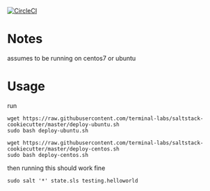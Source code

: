 [![CircleCI](https://circleci.com/gh/terminal-labs/saltstack-cookiecutter.svg?style=svg)](https://circleci.com/gh/terminal-labs/saltstack-cookiecutter)

# Notes

assumes to be running on centos7 or ubuntu

# Usage

run 

```
wget https://raw.githubusercontent.com/terminal-labs/saltstack-cookiecutter/master/deploy-ubuntu.sh
sudo bash deploy-ubuntu.sh
```

```
wget https://raw.githubusercontent.com/terminal-labs/saltstack-cookiecutter/master/deploy-centos.sh
sudo bash deploy-centos.sh
```

then running this should work fine

```
sudo salt '*' state.sls testing.helloworld
```
